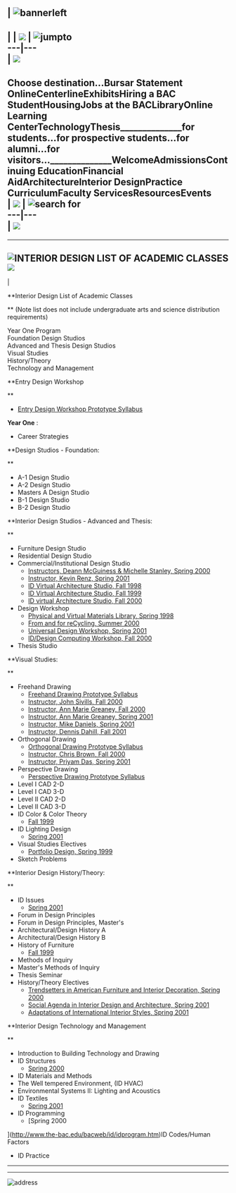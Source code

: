 | ![bannerleft](../../a_bannerleft.gif)  
---  
|  | ![](../../clearpixel.gif) | ![jumpto](../../3.0jump.gif)  
---|---  
| ![](../../clearpixel.gif)  
---  
  
Choose destination...Bursar Statement OnlineCenterlineExhibitsHiring a BAC
StudentHousingJobs at the BACLibraryOnline Learning
CenterTechnologyThesis______________for students...for prospective
students...for alumni...for
visitors...______________WelcomeAdmissionsContinuing EducationFinancial
AidArchitectureInterior DesignPractice CurriculumFaculty
ServicesResourcesEvents  
| ![](../../clearpixel.gif) | ![search for](../../3.0search.gif)  
---|---  
| ![](../../clearpixel.gif)  
---  
  
  
---  
![ INTERIOR DESIGN LIST OF ACADEMIC CLASSES ](../../idcourses_title4.gif)  
![](../../clearpixel.gif)  
---  
|

**Interior Design List of Academic Classes

** (Note list does not include undergraduate arts and science distribution
requirements)

Year One Program  
Foundation Design Studios  
Advanced and Thesis Design Studios  
Visual Studies  
History/Theory  
Technology and Management

**Entry Design Workshop

**

  * [ Entry Design Workshop Prototype Syllabus](http://www.the-bac.edu/bacweb/id/EDWprototype.htm)

**Year One** :

  * Career Strategies

**Design Studios - Foundation:

**

  * A-1 Design Studio
  * A-2 Design Studio
  * Masters A Design Studio
  * B-1 Design Studio
  * B-2 Design Studio

**Interior Design Studios - Advanced and Thesis:

**

  * Furniture Design Studio
  * Residential Design Studio
  * Commercial/Institutional Design Studio
    * [Instructors, Deann McGuiness & Michelle Stanley, Spring 2000](http://www.the-bac.edu/bacweb/id/CommercialS2000.htm)
    * [Instructor, Kevin Renz, Spring 2001](http://www.the-bac.edu/bacweb/id/CommercialS01.htm)
    * [ID Virtual Architecture Studio, Fall 1998](http://media.the-bac.edu/courses/paperless/index.html)
    * [ID Virtual Architecture Studio, Fall 1999](http://media.the-bac.edu/courses/virtualarch99/coursedesc.html )
    * [ID virtual Architecture Studio, Fall 2000](http://media.the-bac.edu/courses/virtualarch00/index.htm)
  * Design Workshop
    * [Physical and Virtual Materials Library, Spring 1998](http://www.the-bac.edu/bacweb/id/wkspS98/WorkshopS98.htm)
    * [From and for reCycling, Summer 2000](http://www.the-bac.edu/bacweb/id/CD105A.htm)
    * [Universal Design Workshop, Spring 2001](http://www.the-bac.edu/bacweb/id/CD601D.html)
    * [ID/Design Computing Workshop, Fall 2000](http://bacweb.the-bac.edu/~warren.wake/workshop/)
  * Thesis Studio

**Visual Studies:

**

  * Freehand Drawing 
    * [Freehand Drawing Prototype Syllabus](http://www.the-bac.edu/bacweb/id/Freehand/freehandprototype.htm)
    * [Instructor, John Sivills, Fall 2000](http://www.the-bac.edu/bacweb/id/FreehandJSF2000.htm)
    * [Instructor, Ann Marie Greaney, Fall 2000](http://www.the-bac.edu/bacweb/id/FreehandAGF2000.htm)
    * [Instructor, Ann Marie Greaney, Spring 2001](http://www.the-bac.edu/bacweb/id/Freehand.htm)
    * [Instructor, Mike Daniels, Spring 2001](http://www.the-bac.edu/bacweb/id/FreehandMDS2001.htm)
    * [Instructor, Dennis Dahill, Fall 2001](http://www.the-bac.edu/bacweb/id/DDahillSyllabusFA01.htm)
  * Orthogonal Drawing
    * [Orthogonal Drawing Prototype Syllabus](http://www.the-bac.edu/bacweb/id/Orthogonal/orthogprototype.htm)
    * [Instructor, Chris Brown, Fall 2000](http://www.the-bac.edu/bacweb/id/OrthogCBF00.htm)
    * [Instructor, Priyam Das, Spring 2001](http://www.the-bac.edu/bacweb/id/PDorthog/OrthogPDS01.htm)
  * Perspective Drawing 
    * [Perspective Drawing Prototype Syllabus](http://www.the-bac.edu/bacweb/id/Perspective/perspectiveprototype.htm)
  * Level I CAD 2-D
  * Level I CAD 3-D
  * Level II CAD 2-D
  * Level II CAD 3-D
  * ID Color & Color Theory
    * [Fall 1999](http://www.the-bac.edu/bacweb/id/F99color/Fall99color.htm)
  * ID Lighting Design
    * [Spring 2001](http://www.the-bac.edu/bacweb/id/light2001.htm)
  * Visual Studies Electives
    * [Portfolio Design, Spring 1999](http://www.the-bac.edu/bacweb/id/PortDesignS99.htm)
  * Sketch Problems

**Interior Design History/Theory:

**

  * ID Issues
    * [Spring 2001](http://www.the-bac.edu/bacweb/id/issuesspring01/IssuesS01.htm)
  * Forum in Design Principles
  * Forum in Design Principles, Master's
  * Architectural/Design History A 
  * Architectural/Design History B
  * History of Furniture
    * [Fall 1999](http://www.the-bac.edu/bacweb/id/Hfurniture/HfurnitureSyllabus.htm)
  * Methods of Inquiry
  * Master's Methods of Inquiry
  * Thesis Seminar
  * History/Theory Electives
    * [Trendsetters in American Furniture and Interior Decoration, Spring 2000](http://www.the-bac.edu/bacweb/id/trendAMfurniture.htm)
    * [Social Agenda in Interior Design and Architecture, Spring 2001](http://www.the-bac.edu/bacweb/id/HT317A/HT317syllabus.html)
    * [Adaptations of International Interior Styles, Spring 2001](http://www.the-bac.edu/bacweb/id/Adapt.htm)

**Interior Design Technology and Management

**

  * Introduction to Building Technology and Drawing
  * ID Structures
    * [Spring 2000](http://www.the-bac.edu/bacweb/id/IDStructures2000.htm)
  * ID Materials and Methods
  * The Well tempered Environment, (ID HVAC)
  * Environmental Systems II: Lighting and Acoustics
  * ID Textiles
    * [Spring 2001](http://www.the-bac.edu/bacweb/id/TextilesSpring2001.htm)
  * ID Programming
    * [Spring 2000

](http://www.the-bac.edu/bacweb/id/idprogram.htm)ID Codes/Human Factors

  * ID Practice

  
---  
---  
![address](../../address.gif)

